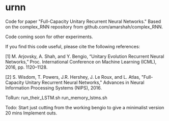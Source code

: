 # urnn
Code for paper "Full-Capacity Unitary Recurrent Neural Networks." Based on the complex_RNN repository from github.com/amarshah/complex_RNN.

Code coming soon for other experiments.

If you find this code useful, please cite the following references:

[1] M. Arjovsky, A. Shah, and Y. Bengio, “Unitary Evolution Recurrent Neural Networks,” Proc. International Conference on Machine Learning (ICML), 2016, pp. 1120–1128.

[2] S. Wisdom, T. Powers, J.R. Hershey, J. Le Roux, and L. Atlas, "Full-Capacity Unitary Recurrent Neural Networks," Advances in Neural Information Processing Systems (NIPS), 2016.

ToRun:
    run_their_LSTM.sh
    run_memory_lstms.sh
    

Todo:
    Start just cutting from the working bengio to give a minimalist version
            20 mins
    Implement outs.
    